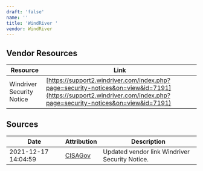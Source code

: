 ```yaml
---
draft: 'false'
name: ''
title: 'WindRiver '
vendor: WindRiver
---
```


## Vendor Resources
| Resource | Link |
| --- | --- |
| Windriver Security Notice | [https://support2.windriver.com/index.php?page=security-notices&on=view&id=7191](https://support2.windriver.com/index.php?page=security-notices&on=view&id=7191) |



## Sources
| Date | Attribution | Description |
| --- | --- | --- |
| 2021-12-17 14:04:59 | [CISAGov](https://raw.githubusercontent.com/cisagov/log4j-affected-db/develop/README.md) | Updated vendor link Windriver Security Notice.  |
